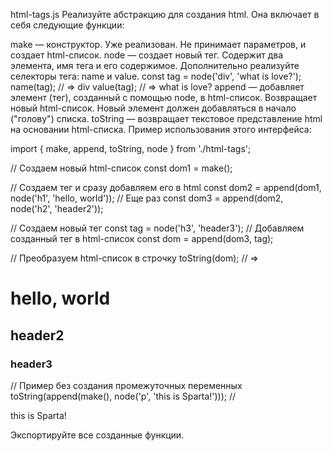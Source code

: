 html-tags.js
Реализуйте абстракцию для создания html. Она включает в себя следующие функции:

make — конструктор. Уже реализован. Не принимает параметров, и создает html-список.
node — создает новый тег. Содержит два элемента, имя тега и его содержимое. Дополнительно реализуйте селекторы тега: name и value.
  const tag = node('div', 'what is love?');
  name(tag); // => div
  value(tag); // => what is love?
append — добавляет элемент (тег), созданный с помощью node, в html-список. Возвращает новый html-список. Новый элемент должен добавляться в начало ("голову") списка.
toString — возвращает текстовое представление html на основании html-списка.
Пример использования этого интерфейса:

import { make, append, toString, node } from './html-tags';

// Создаем новый html-список
const dom1 = make();

// Создаем тег и сразу добавляем его в html
const dom2 = append(dom1, node('h1', 'hello, world'));
// Еще раз
const dom3 = append(dom2, node('h2', 'header2'));

// Создаем новый тег
const tag = node('h3', 'header3');
// Добавляем созданный тег в html-список
const dom = append(dom3, tag);

// Преобразуем html-список в строчку
toString(dom);
// => <h1>hello, world</h1><h2>header2</h2><h3>header3</h3>

// Пример без создания промежуточных переменных
toString(append(make(), node('p', 'this is Sparta!')));
// <p>this is Sparta!</p>
Экспортируйте все созданные функции.